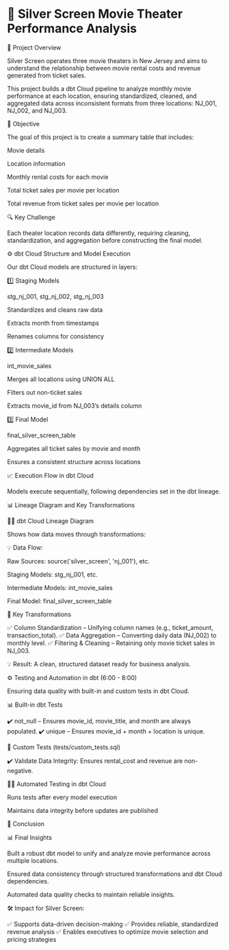 # 🎥 Silver Screen Movie Theater Performance Analysis

📅 Project Overview

Silver Screen operates three movie theaters in New Jersey and aims to understand the relationship between movie rental costs and revenue generated from ticket sales.

This project builds a dbt Cloud pipeline to analyze monthly movie performance at each location, ensuring standardized, cleaned, and aggregated data across inconsistent formats from three locations: NJ_001, NJ_002, and NJ_003.

📅 Objective

The goal of this project is to create a summary table that includes:

Movie details

Location information

Monthly rental costs for each movie

Total ticket sales per movie per location

Total revenue from ticket sales per movie per location

🔍 Key Challenge

Each theater location records data differently, requiring cleaning, standardization, and aggregation before constructing the final model.

⚙️ dbt Cloud Structure and Model Execution 

Our dbt Cloud models are structured in layers:

1️⃣ Staging Models

stg_nj_001, stg_nj_002, stg_nj_003

Standardizes and cleans raw data

Extracts month from timestamps

Renames columns for consistency

2️⃣ Intermediate Models

int_movie_sales

Merges all locations using UNION ALL

Filters out non-ticket sales

Extracts movie_id from NJ_003’s details column

3️⃣ Final Model

final_silver_screen_table

Aggregates all ticket sales by movie and month

Ensures a consistent structure across locations

📈 Execution Flow in dbt Cloud

Models execute sequentially, following dependencies set in the dbt lineage.

📊 Lineage Diagram and Key Transformations 

👩‍🎓 dbt Cloud Lineage Diagram

Shows how data moves through transformations:

💡 Data Flow:

Raw Sources: source('silver_screen', 'nj_001'), etc.

Staging Models: stg_nj_001, etc.

Intermediate Models: int_movie_sales

Final Model: final_silver_screen_table

🌟 Key Transformations

✅ Column Standardization – Unifying column names (e.g., ticket_amount, transaction_total).
✅ Data Aggregation – Converting daily data (NJ_002) to monthly level.
✅ Filtering & Cleaning – Retaining only movie ticket sales in NJ_003.

💡 Result: A clean, structured dataset ready for business analysis.

⚙️ Testing and Automation in dbt (6:00 - 8:00)

Ensuring data quality with built-in and custom tests in dbt Cloud.

📊 Built-in dbt Tests

✔️ not_null – Ensures movie_id, movie_title, and month are always populated.
✔️ unique – Ensures movie_id + month + location is unique.

🌟 Custom Tests (tests/custom_tests.sql)

✔️ Validate Data Integrity: Ensures rental_cost and revenue are non-negative.

👩‍🎓 Automated Testing in dbt Cloud

Runs tests after every model execution

Maintains data integrity before updates are published

🌟 Conclusion 

📊 Final Insights

Built a robust dbt model to unify and analyze movie performance across multiple locations.

Ensured data consistency through structured transformations and dbt Cloud dependencies.

Automated data quality checks to maintain reliable insights.

🛠️ Impact for Silver Screen:

✅ Supports data-driven decision-making
✅ Provides reliable, standardized revenue analysis
✅ Enables executives to optimize movie selection and pricing strategies
